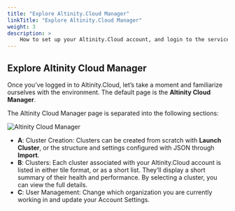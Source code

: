 ```yaml
---
title: "Explore Altinity.Cloud Manager"
linkTitle: "Explore Altinity.Cloud Manager"
weight: 3
description: >
    How to set up your Altinity.Cloud account, and login to the service.
---
```


## **Explore Altinity Cloud Manager**

Once you’ve logged in to Altinity.Cloud, let’s take a moment and familiarize ourselves with the environment.  The default page is the **Altinity Cloud Manager**.  

The Altinity Cloud Manager page is separated into the following sections:

![Altinity Cloud Manager](/images/AltinityCloud_CloudManager_view_marked.png)

*   **A**: Cluster Creation: Clusters can be created from scratch with **Launch Cluster**, or the structure and settings configured with JSON through **Import**.
*   **B**: Clusters:  Each cluster associated with your Altinity.Cloud account is listed in either tile format, or as a short list.  They’ll display a short summary of their health and performance.  By selecting a cluster, you can view the full details.
*   **C**: User Management:  Change which organization you are currently working in and update your Account Settings.
